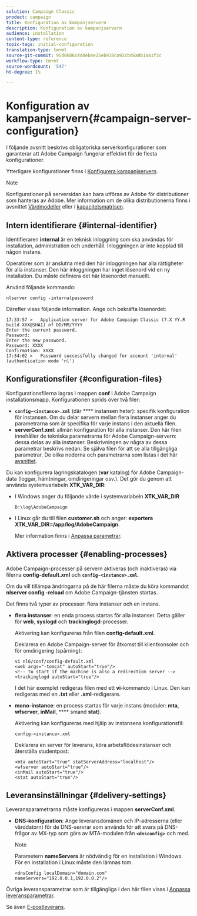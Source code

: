 ```yaml
---
solution: Campaign Classic
product: campaign
title: Konfiguration av kampanjservern
description: Konfiguration av kampanjservern
audience: installation
content-type: reference
topic-tags: initial-configuration
translation-type: tm+mt
source-git-commit: 95d0686c4ddeb4e25eb918ca92cbd6a0b1aa1f3c
workflow-type: tm+mt
source-wordcount: '547'
ht-degree: 1%

---
```



# Konfiguration av kampanjservern{#campaign-server-configuration}

I följande avsnitt beskrivs obligatoriska serverkonfigurationer som garanterar att Adobe Campaign fungerar effektivt för de flesta konfigurationer.

Ytterligare konfigurationer finns i [Konfigurera kampanjservern](../../installation/using/configuring-campaign-server.md).

>[!NOTE]
>
>Konfigurationer på serversidan kan bara utföras av Adobe för distributioner som hanteras av Adobe. Mer information om de olika distributionerna finns i avsnittet [Värdmodeller](../../installation/using/hosting-models.md) eller i [kapacitetsmatrisen](../../installation/using/capability-matrix.md).

## Intern identifierare {#internal-identifier}

Identifieraren **internal** är en teknisk inloggning som ska användas för installation, administration och underhåll. Inloggningen är inte kopplad till någon instans.

Operatörer som är anslutna med den här inloggningen har alla rättigheter för alla instanser. Den här inloggningen har inget lösenord vid en ny installation. Du måste definiera det här lösenordet manuellt.

Använd följande kommando:

```
nlserver config -internalpassword
```

Därefter visas följande information. Ange och bekräfta lösenordet:

```
17:33:57 >   Application server for Adobe Campaign Classic (7.X YY.R build XXX@SHA1) of DD/MM/YYYY
Enter the current password.
Password:
Enter the new password.
Password: XXXX
Confirmation: XXXX
17:34:02 >   Password successfully changed for account 'internal' (authentication mode 'nl')
```

## Konfigurationsfiler {#configuration-files}

Konfigurationsfilerna lagras i mappen **conf** i Adobe Campaign installationsmapp. Konfigurationen sprids över två filer:

* **`config-<instance>.xml`** (där  **** instansen heter): specifik konfiguration för instansen. Om du delar servern mellan flera instanser anger du parametrarna som är specifika för varje instans i den aktuella filen.
* **serverConf.xml**: allmän konfiguration för alla instanser. Den här filen innehåller de tekniska parametrarna för Adobe Campaign-servern: dessa delas av alla instanser. Beskrivningen av några av dessa parametrar beskrivs nedan. Se själva filen för att se alla tillgängliga parametrar. De olika noderna och parametrarna som listas i det här [avsnittet](../../installation/using/the-server-configuration-file.md).

Du kan konfigurera lagringskatalogen (**var** katalog) för Adobe Campaign-data (loggar, hämtningar, omdirigeringar osv.). Det gör du genom att använda systemvariabeln **XTK_VAR_DIR**:

* I Windows anger du följande värde i systemvariabeln **XTK_VAR_DIR**

   ```
   D:\log\AdobeCampaign
   ```

* I Linux går du till filen **customer.sh** och anger: **exportera XTK_VAR_DIR=/app/log/AdobeCampaign**.

   Mer information finns i [Anpassa parametrar](../../installation/using/installing-packages-with-linux.md#personalizing-parameters).

## Aktivera processer {#enabling-processes}

Adobe Campaign-processer på servern aktiveras (och inaktiveras) via filerna **config-default.xml** och **`config-<instance>.xml`**.

Om du vill tillämpa ändringarna på de här filerna måste du köra kommandot **nlserver config -reload** om Adobe Campaign-tjänsten startas.

Det finns två typer av processer: flera instanser och en instans.

* **flera instanser**: en enda process startas för alla instanser. Detta gäller för **web**, **syslogd** och **trackinglogd**-processer.

   Aktivering kan konfigureras från filen **config-default.xml**.

   Deklarera en Adobe Campaign-server för åtkomst till klientkonsoler och för omdirigering (spårning):

   ```
   vi nl6/conf/config-default.xml
   <web args="-tomcat" autoStart="true"/>  
   <!-- to start if the machine is also a redirection server -->  
   <trackinglogd autoStart="true"/>
   ```

   I det här exemplet redigeras filen med ett **vi**-kommando i Linux. Den kan redigeras med en **.txt** eller **.xml**-redigerare.

* **mono-instance**: en process startas för varje instans (moduler:  **mta**,  **wfserver**,  **inMail**,  **** smand  **stat**).

   Aktivering kan konfigureras med hjälp av instansens konfigurationsfil:

   ```
   config-<instance>.xml
   ```

   Deklarera en server för leverans, köra arbetsflödesinstanser och återställa studentpost:

   ```
   <mta autoStart="true" statServerAddress="localhost"/>
   <wfserver autoStart="true"/>  
   <inMail autoStart="true"/>
   <stat autoStart="true"/>
   ```

## Leveransinställningar {#delivery-settings}

Leveransparametrarna måste konfigureras i mappen **serverConf.xml**.

* **DNS-konfiguration**: Ange leveransdomänen och IP-adresserna (eller värddatorn) för de DNS-servrar som används för att svara på DNS-frågor av MX-typ som görs av MTA-modulen från  **`<dnsconfig>`** och med.

   >[!NOTE]
   >
   >Parametern **nameServers** är nödvändig för en installation i Windows. För en installation i Linux måste den lämnas tom.

   ```
   <dnsConfig localDomain="domain.com" nameServers="192.0.0.1,192.0.0.2"/>
   ```

Övriga leveransparametrar som är tillgängliga i den här filen visas i [Anpassa leveransparametrar](../../installation/using/configuring-campaign-server.md#personalizing-delivery-parameters).

Se även [E-postleverans](../../installation/using/email-deliverability.md).
